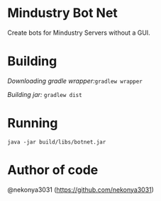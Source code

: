 # Mindustry Bot Net
Create bots for Mindustry Servers without a GUI.
# Building
_Downloading gradle wrapper:_`gradlew wrapper`

_Building jar:_ `gradlew dist` 

# Running
`java -jar build/libs/botnet.jar`

# Author of code
@nekonya3031 (https://github.com/nekonya3031)
